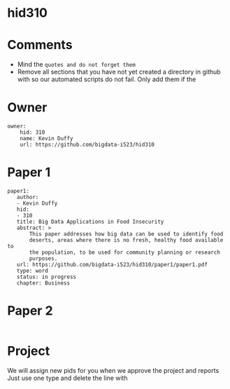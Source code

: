 # hid310
# Comments

* Mind the ```quotes and do not forget them```
* Remove all sections that you have not yet created a directory in github with so our automated scripts do not fail. Only add them if the 

# Owner

```
owner:
    hid: 310
    name: Kevin Duffy
    url: https://github.com/bigdata-i523/hid310
```

# Paper 1

```
paper1:
   author: 
   - Kevin Duffy
   hid:
   - 310
   title: Big Data Applications in Food Insecurity
   abstract: >
       This paper addresses how big data can be used to identify food
       deserts, areas where there is no fresh, healthy food available to
       the population, to be used for community planning or research
       purposes. 
   url: https://github.com/bigdata-i523/hid310/paper1/paper1.pdf
   type: word
   status: in progress
   chapter: Business
 ```
   
# Paper 2

```
```

# Project 

We will assign new pids for you when we approve the project and reports   
Just use one type and delete the line with 

```
```
   
